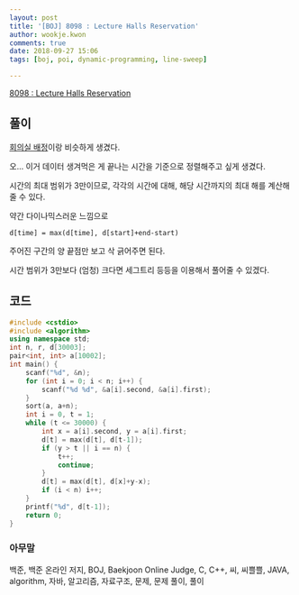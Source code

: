 ```yaml
---
layout: post
title: '[BOJ] 8098 : Lecture Halls Reservation'
author: wookje.kwon
comments: true
date: 2018-09-27 15:06
tags: [boj, poi, dynamic-programming, line-sweep]

---
```


[8098 : Lecture Halls Reservation](https://www.acmicpc.net/problem/8098)  

## 풀이

[회의실 배정](https://www.acmicpc.net/problem/1931)이랑 비슷하게 생겼다.

오... 이거 데이터 생겨먹은 게 끝나는 시간을 기준으로 정렬해주고 싶게 생겼다.

시간의 최대 범위가 3만이므로, 각각의 시간에 대해, 해당 시간까지의 최대 해를 계산해줄 수 있다.

약간 다이나믹스러운 느낌으로

`d[time] = max(d[time], d[start]+end-start)`

주어진 구간의 양 끝점만 보고 삭 긁어주면 된다.

시간 범위가 3만보다 (엄청) 크다면 세그트리 등등을 이용해서 풀어줄 수 있겠다.

## 코드

```cpp
#include <cstdio>
#include <algorithm>
using namespace std;
int n, r, d[30003];
pair<int, int> a[10002];
int main() {
    scanf("%d", &n);
    for (int i = 0; i < n; i++) {
        scanf("%d %d", &a[i].second, &a[i].first);
    }
    sort(a, a+n);
    int i = 0, t = 1;
    while (t <= 30000) {
        int x = a[i].second, y = a[i].first;
        d[t] = max(d[t], d[t-1]);
        if (y > t || i == n) {
            t++;
            continue;
        }
        d[t] = max(d[t], d[x]+y-x);
        if (i < n) i++;
    }
    printf("%d", d[t-1]);
    return 0;
}
```  

### 아무말  
백준, 백준 온라인 저지, BOJ, Baekjoon Online Judge, C, C++, 씨, 씨쁠쁠, JAVA, algorithm, 자바, 알고리즘, 자료구조, 문제, 문제 풀이, 풀이
